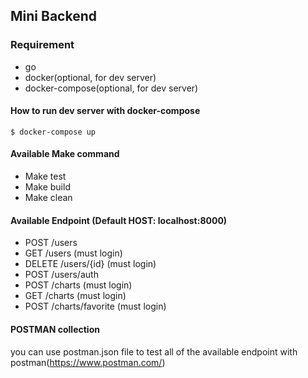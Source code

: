 ## Mini Backend

### Requirement

-   go
-   docker(optional, for dev server)
-   docker-compose(optional, for dev server)

#### How to run dev server with docker-compose

`$ docker-compose up `

#### Available Make command

-   Make test
-   Make build
-   Make clean

#### Available Endpoint (Default HOST: localhost:8000)

-   POST /users
-   GET /users (must login)
-   DELETE /users/{id} (must login)
-   POST /users/auth
-   POST /charts (must login)
-   GET /charts (must login)
-   POST /charts/favorite (must login)

#### POSTMAN collection

you can use postman.json file to test all of the available endpoint with postman(https://www.postman.com/)
